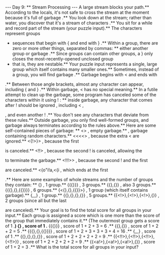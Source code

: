 --- Day 9: ** Stream Processing ---
A large stream blocks your path.** According to the locals, it's not safe to
cross the stream
at the moment because it's full of
garbage
.** You look down at the stream; rather than water, you discover that it's a
stream of characters
.**
You sit for a while and record part of the stream (your puzzle input).** The characters represent
groups
- sequences that begin with
{
and end with
}
.** Within a group, there are zero or more other things, separated by commas: ** either another
group
or
garbage
.** Since groups can contain other groups, a
}
only closes the
most-recently-opened unclosed group
- that is, they are nestable.** Your puzzle input represents a single, large group which itself contains many smaller ones.**
Sometimes, instead of a group, you will find
garbage
.** Garbage begins with
<
and ends with
>
.** Between those angle brackets, almost any character can appear, including
{
and
}
.**
Within
garbage,
<
has no special meaning.**
In a futile attempt to clean up the garbage, some program has
canceled
some of the characters within it using
!
: ** inside garbage,
any
character that comes after
!
should be
ignored
, including
<
,
>
, and even another
!
.**
You don't see any characters that deviate from these rules.**  Outside garbage, you only find well-formed groups, and garbage always terminates according to the rules above.**
Here are some self-contained pieces of garbage: **
<>
, empty garbage.**
<random characters>
, garbage containing random characters.**
<<<<>
, because the extra
<
are ignored.**
<{!>}>
, because the first
>
is canceled.**
<!!>
, because the second
!
is canceled, allowing the
>
to terminate the garbage.**
<!!!>>
, because the second
!
and the first
>
are canceled.**
<{o"i!a,<{i<a>
, which ends at the first
>
.**
Here are some examples of whole streams and the number of groups they contain: **
{}
,
1
group.**
{{{}}}
,
3
groups.**
{{},{}}
, also
3
groups.**
{{{},{},{{}}}}
,
6
groups.**
{<{},{},{{}}>}
,
1
group (which itself contains garbage).**
{<a>,<a>,<a>,<a>}
,
1
group.**
{{<a>},{<a>},{<a>},{<a>}}
,
5
groups.**
{{<!>},{<!>},{<!>},{<a>}}
,
2
groups (since all but the last
>
are canceled).**
Your goal is to find the total score for all groups in your input.** Each group is assigned a
score
which is one more than the score of the group that immediately contains it.** (The outermost group gets a score of
1
.**)
{}
, score of
1
.**
{{{}}}
, score of
1 + 2 + 3 = 6
.**
{{},{}}
, score of
1 + 2 + 2 = 5
.**
{{{},{},{{}}}}
, score of
1 + 2 + 3 + 3 + 3 + 4 = 16
.**
{<a>,<a>,<a>,<a>}
, score of
1
.**
{{<ab>},{<ab>},{<ab>},{<ab>}}
, score of
1 + 2 + 2 + 2 + 2 = 9
.**
{{<!!>},{<!!>},{<!!>},{<!!>}}
, score of
1 + 2 + 2 + 2 + 2 = 9
.**
{{<a!>},{<a!>},{<a!>},{<ab>}}
, score of
1 + 2 = 3
.**
What is the total score
for all groups in your input?
